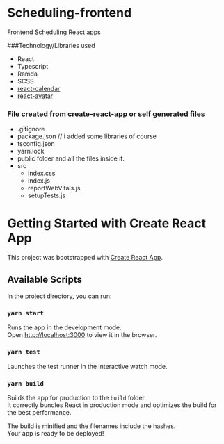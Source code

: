 # Scheduling-frontend
Frontend Scheduling React apps

###Technology/Libraries used
- React
- Typescript
- Ramda
- SCSS
- [react-calendar](https://www.npmjs.com/package/react-calendar)
- [react-avatar](https://www.npmjs.com/package/react-avatar)

### File created from create-react-app or self generated files
- .gitignore
- package.json   // i added some libraries of course
- tsconfig.json
- yarn.lock
- public folder and all the files inside it.
- src
  - index.css
  - index.js
  - reportWebVitals.js
  - setupTests.js

# Getting Started with Create React App

This project was bootstrapped with [Create React App](https://github.com/facebook/create-react-app).

## Available Scripts

In the project directory, you can run:

### `yarn start`

Runs the app in the development mode.\
Open [http://localhost:3000](http://localhost:3000) to view it in the browser.

### `yarn test`

Launches the test runner in the interactive watch mode.

### `yarn build`

Builds the app for production to the `build` folder.\
It correctly bundles React in production mode and optimizes the build for the best performance.

The build is minified and the filenames include the hashes.\
Your app is ready to be deployed!
